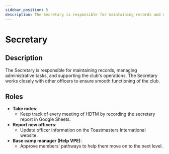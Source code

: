 ```yaml
---
sidebar_position: 5
description: The Secretary is responsible for maintaining records and managing administrative tasks for the club.
---
```


# Secretary

## Description

The Secretary is responsible for maintaining records, managing administrative tasks, and supporting the club's
operations. The Secretary works closely with other officers to ensure smooth functioning of the club.

## Roles

- **Take notes**:
    - Keep track of every meeting of HDTM by recording the secretary report in Google Sheets.
- **Report new officers**:
    - Update officer information on the Toastmasters International website.
- **Base camp manager (Help VPE)**:
    - Approve members' pathways to help them move on to the next level.

